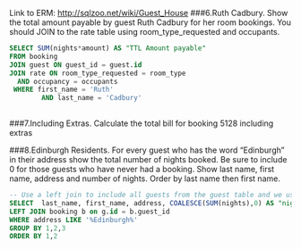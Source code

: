 Link to ERM: http://sqlzoo.net/wiki/Guest_House
###6.Ruth Cadbury. Show the total amount payable by guest Ruth Cadbury for her room bookings. You should JOIN to the rate table using room_type_requested and occupants.
```SQL
SELECT SUM(nights*amount) AS "TTL Amount payable"
FROM booking 
JOIN guest ON guest_id = guest.id
JOIN rate ON room_type_requested = room_type
  AND occupancy = occupants
 WHERE first_name = 'Ruth' 
        AND last_name = 'Cadbury'
 
 ```
###7.Including Extras. Calculate the total bill for booking 5128 including extras


###8.Edinburgh Residents. For every guest who has the word “Edinburgh” in their address show the total number of nights booked. Be sure to include 0 for those guests who have never had a booking. Show last name, first name, address and number of nights. Order by last name then first name.

```SQL
-- Use a left join to include all guests from the guest table and we use the COALESCE function to change Nulls into 0
SELECT  last_name, first_name, address, COALESCE(SUM(nights),0) AS "nights" FROM guest g
LEFT JOIN booking b on g.id = b.guest_id
WHERE address LIKE '%Edinburgh%'
GROUP BY 1,2,3
ORDER BY 1,2
```

